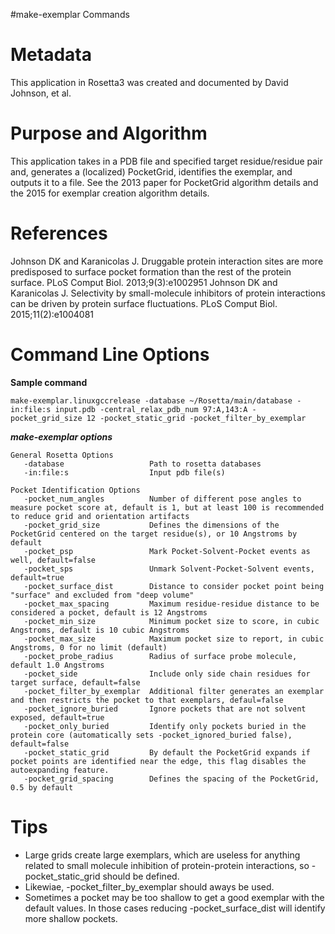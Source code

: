 #make-exemplar Commands

Metadata
========

This application in Rosetta3 was created and documented by David Johnson, et al.

Purpose and Algorithm
=====================

This application takes in a PDB file and specified target residue/residue pair and, generates a (localized) PocketGrid, identifies the exemplar, and outputs it to a file. See the 2013 paper for PocketGrid algorithm details and the 2015 for exemplar creation algorithm details.

References
==========

Johnson DK and Karanicolas J. Druggable protein interaction sites are more predisposed to surface pocket formation than the rest of the protein surface. PLoS Comput Biol. 2013;9(3):e1002951
Johnson DK and Karanicolas J. Selectivity by small-molecule inhibitors of protein interactions can be driven by protein surface fluctuations. PLoS Comput Biol. 2015;11(2):e1004081

Command Line Options
====================

**Sample command**

```
make-exemplar.linuxgccrelease -database ~/Rosetta/main/database -in:file:s input.pdb -central_relax_pdb_num 97:A,143:A -pocket_grid_size 12 -pocket_static_grid -pocket_filter_by_exemplar
```

***make-exemplar options***

```
General Rosetta Options
   -database                   Path to rosetta databases
   -in:file:s                  Input pdb file(s)

Pocket Identification Options
   -pocket_num_angles          Number of different pose angles to measure pocket score at, default is 1, but at least 100 is recommended to reduce grid and orientation artifacts
   -pocket_grid_size           Defines the dimensions of the PocketGrid centered on the target residue(s), or 10 Angstroms by default
   -pocket_psp                 Mark Pocket-Solvent-Pocket events as well, default=false
   -pocket_sps                 Unmark Solvent-Pocket-Solvent events, default=true
   -pocket_surface_dist        Distance to consider pocket point being "surface" and excluded from "deep volume"
   -pocket_max_spacing         Maximum residue-residue distance to be considered a pocket, default is 12 Angstroms
   -pocket_min_size            Minimum pocket size to score, in cubic Angstroms, default is 10 cubic Angstroms
   -pocket_max_size            Maximum pocket size to report, in cubic Angstroms, 0 for no limit (default)
   -pocket_probe_radius        Radius of surface probe molecule, default 1.0 Angstroms
   -pocket_side                Include only side chain residues for target surface, default=false
   -pocket_filter_by_exemplar  Additional filter generates an exemplar and then restricts the pocket to that exemplars, defaul=false
   -pocket_ignore_buried       Ignore pockets that are not solvent exposed, default=true
   -pocket_only_buried         Identify only pockets buried in the protein core (automatically sets -pocket_ignored_buried false), default=false
   -pocket_static_grid         By default the PocketGrid expands if pocket points are identified near the edge, this flag disables the autoexpanding feature.
   -pocket_grid_spacing        Defines the spacing of the PocketGrid, 0.5 by default
```

Tips
====

* Large grids create large exemplars, which are useless for anything related to small molecule inhibition of protein-protein interactions, so -pocket_static_grid should be defined.
* Likewiae, -pocket_filter_by_exemplar should aways be used.
* Sometimes a pocket may be too shallow to get a good exemplar with the default values. In those cases reducing -pocket_surface_dist will identify more shallow pockets.